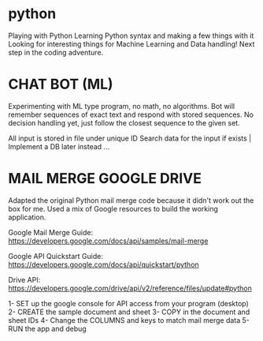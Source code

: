# python

 Playing with Python
 Learning Python syntax and making a few things with it
 Looking for interesting things for Machine Learning and Data handling! Next step in the coding adventure.

#   CHAT BOT (ML)

 Experimenting with ML type program, no math, no algorithms.
 Bot will remember sequences of exact text and respond with stored sequences.
 No decision handling yet, just follow the closest sequence to the given set.

 All input is stored in file under unique ID
 Search data for the input if exists | Implement a DB later instead
 ...

#   MAIL MERGE GOOGLE DRIVE

Adapted the original Python mail merge code because it didn't work out the box for me.
Used a mix of Google resources to build the working application.

Google Mail Merge Guide:
https://developers.google.com/docs/api/samples/mail-merge

Google API Quickstart Guide:
https://developers.google.com/docs/api/quickstart/python

Drive API:
https://developers.google.com/drive/api/v2/reference/files/update#python

1-  SET up the google console for API access from your program (desktop)
2-  CREATE the sample document and sheet
3-  COPY in the document and sheet IDs
4-  Change the COLUMNS and keys to match mail merge data
5-  RUN the app and debug
